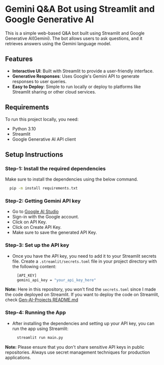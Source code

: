 # Gemini Q&A Bot using Streamlit and Google Generative AI

This is a simple web-based Q&A bot built using Streamlit and Google Generative AI(Gemini). The bot allows users to ask questions, and it retrieves answers using the Gemini language model.

## Features

- **Interactive UI**: Built with Streamlit to provide a user-friendly interface.
- **Generative Responses**: Uses Google's Gemini API to generate responses to user queries.
- **Easy to Deploy**: Simple to run locally or deploy to platforms like Streamlit sharing or other cloud services.

## Requirements

To run this project locally, you need:

- Python 3.10
- Streamlit
- Google Generative AI API client

## Setup Instructions

### Step-1: Install the required dependencies
Make sure to install the dependencies using the below command.

```bash
  pip -m install requirements.txt
```

### Step-2: Getting Gemini API key
- Go to [Google AI Studio](https://aistudio.google.com)
- Sign-in with the Google account.
- Click on API Key.
- Click on Create API Key.
- Make sure to save the generated API Key.

### Step-3: Set up the API key
- Once you have the API key, you need to add it to your Streamlit secrets file. Create a `.streamlit/secrets.toml` file in your project directory with the following content:
  ```bash
    [API_KEY]
    gemini_api_key = "your_api_key_here"
  ```
**Note:** Here in this repository, you won't find the `secrets.toml` since I made the code deployed on Streamlit. If you want to deploy the code on Streamlit, check [Gen-AI-Projects README.md](../../README.md)


### Step-4: Running the App
- After installing the dependencies and setting up your API key, you can run the app using Streamlit:
  ```bash
    streamlit run main.py
  ```
**Note:** Please ensure that you don't share sensitive API keys in public repositories. Always use secret management techniques for production applications.


















